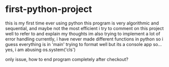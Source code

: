 # first-python-project

this is my first time ever using python
this program is very algorithmic and sequential, and maybe not the most efficient
i try to comment on this project well to refer to and explain my thoughts
im also trying to implement a lot of error handling
currently, i have never made different functions in python so i guess everything is in 'main'
trying to format well but its a console app so...
yes, i am abusing os.system('cls')

only issue, how to end program completely after checkout?